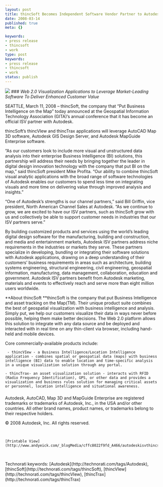 ```yaml
---
layout: post
title: thincSoft Becomes Independent Software Vendor Partner to Autodesk
date: 2008-03-14
published: true
meta: {}

keywords:
- press release
- thincsoft
- work
type: post
keywords:
- press release
- thincsoft
- work
status: publish
---
```

![](http://media.eick.us/2011/05/2100790462_78f9d70aea_m.jpg)  ### _Web 2.0 Visualization Applications to Leverage Market-Leading Software To Deliver Enhanced Customer Value_



   SEATTLE, March 11, 2008 – thincSoft, the company that “Put Business Intelligence on the Map” today announced at the Geospatial Information Technology Association (GITA)’s annual conference that it has become an official ISV partner with Autodesk.



thincSoft’s thincVIew and thincTrax applications will leverage AutoCAD Map 3D software, Autodesk GIS Design Server, and Autodesk MapGuide Enterprise software.



   “As our customers look to include more visual and unstructured data analysis into their enterprise Business Intelligence (BI) solutions, this partnership will address their needs by bringing together the leader in digital design innovation technology with the company that put BI on the map,” said thincSoft president Mike Profita. “Our ability to combine thincSoft visual analytic applications with the broad range of software technologies of Autodesk enables our customers to spend less time on integrating visuals and more time on delivering value through improved analysis and insights.”



   “One of Autodesk’s strengths is our channel partners,” said Bill Griffin, vice president, North American Channel Sales at Autodesk. “As we continue to grow, we are excited to have our ISV partners, such as thincSoft grow with us and collectively be able to support customer needs in industries that our ISV partners serve.”



   By building customized products and services using the world’s leading digital design software for the manufacturing, building and construction, and media and entertainment markets, Autodesk ISV partners address niche requirements in the industries or markets they serve. These partners specialize in developing, bundling or integrating their software solutions with Autodesk applications, drawing on a deep understanding of their customers’ business requirements in areas such as architecture, building systems engineering, structural engineering, civil engineering, geospatial information, manufacturing, data management, collaboration, education and government. Autodesk ISV partners benefit from Autodesk marketing, materials and events to effectively reach and serve more than eight million users worldwide.



**About thincSoft      **thincSoft is the company that put Business Intelligence and asset tracking on the Map(TM). Their unique product suite combines the best of geospatial visualization with business intelligence and analysis. Simply put, we help our customers visualize their data in ways never before possible, helping them make better decisions. The Web 2.0 platform allows this solution to integrate with any data source and be deployed and interacted with in real time on any thin-client via browser, including hand-held and mobile devices.



Core commercially-available products include:

     - thincVIew - a Business Intelligence/Location Intelligence application - combines spatial or geospatial data (maps) with business intelligence (BI) data to enable location and time-specific analysis in a unique visualization solution through any portal.

    - thincTrax- an asset visualization solution - interacts with RFID (Radio Frequency Identification), GPS, or other data and provides a visualization and business rules solution for managing critical assets or personnel, location intelligence and situational awareness.



###



   Autodesk, AutoCAD, Map 3D and MapGuide Enterprise are registered trademarks or trademarks of Autodesk, Inc., in the USA and/or other countries. All other brand names, product names, or trademarks belong to their respective holders.



© 2008 Autodesk, Inc. All rights reserved.



 



    [Printable View](http://www.andyeick.com/_blogMedia/cffc8022f9fd_A466/autodeskisvthincsoft_prapproved1.pdf)



 

  <div class="wlWriterSmartContent" style="padding-right: 0px;padding-left: 0px;padding-bottom: 0px;margin: 0px;padding-top: 0px">Technorati keywords: [Autodesk](http://technorati.com/tags/Autodesk), [thincSoft](http://technorati.com/tags/thincSoft), [thincVIew](http://technorati.com/tags/thincVIew), [thincTrax](http://technorati.com/tags/thincTrax)</div>
